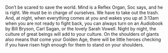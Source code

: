 Don’t be scared to save the world. Mind is a Reflex Organ, Soc says, and he
is right. We must be in charge of ourselves. We have to take out the trash.
And, at night, when everything comes at you and wakes you up at 3:13am when
you are not ready to fight back, you can always turn on an Audiobook by
Bill Bryson, Carl Sagan, or the lovely Sarah Vowell. Night by night, the
culture of great beings will add to your culture. On the shoulders of
giants also means that come your Golden Age, there will be little heroes
checking if you have risen high enough for them to stand on your shoulders.